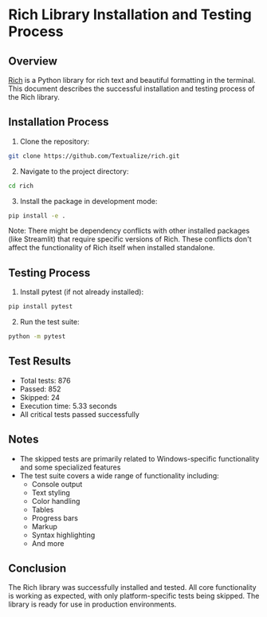 # Rich Library Installation and Testing Process

## Overview
[Rich](https://github.com/Textualize/rich) is a Python library for rich text and beautiful formatting in the terminal. This document describes the successful installation and testing process of the Rich library.

## Installation Process

1. Clone the repository:
```bash
git clone https://github.com/Textualize/rich.git
```

2. Navigate to the project directory:
```bash
cd rich
```

3. Install the package in development mode:
```bash
pip install -e .
```

Note: There might be dependency conflicts with other installed packages (like Streamlit) that require specific versions of Rich. These conflicts don't affect the functionality of Rich itself when installed standalone.

## Testing Process

1. Install pytest (if not already installed):
```bash
pip install pytest
```

2. Run the test suite:
```bash
python -m pytest
```

## Test Results
- Total tests: 876
- Passed: 852
- Skipped: 24
- Execution time: 5.33 seconds
- All critical tests passed successfully

## Notes
- The skipped tests are primarily related to Windows-specific functionality and some specialized features
- The test suite covers a wide range of functionality including:
  - Console output
  - Text styling
  - Color handling
  - Tables
  - Progress bars
  - Markup
  - Syntax highlighting
  - And more

## Conclusion
The Rich library was successfully installed and tested. All core functionality is working as expected, with only platform-specific tests being skipped. The library is ready for use in production environments.